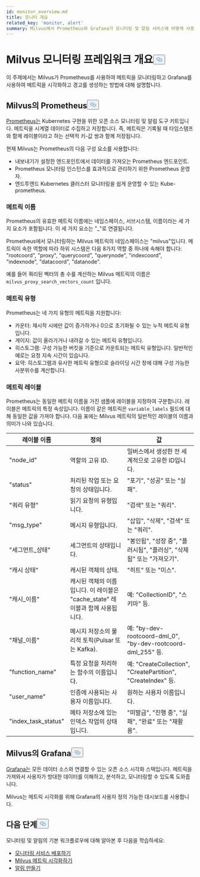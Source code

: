 ```yaml
---
id: monitor_overview.md
title: 모니터 개요
related_key: 'monitor, alert'
summary: Milvus에서 Prometheus와 Grafana가 모니터링 및 알림 서비스에 어떻게 사용되는지 알아보세요.
---
```

<h1 id="Milvus-monitoring-framework-overview" class="common-anchor-header">Milvus 모니터링 프레임워크 개요<button data-href="#Milvus-monitoring-framework-overview" class="anchor-icon" translate="no">
      <svg translate="no"
        aria-hidden="true"
        focusable="false"
        height="20"
        version="1.1"
        viewBox="0 0 16 16"
        width="16"
      >
        <path
          fill="#0092E4"
          fill-rule="evenodd"
          d="M4 9h1v1H4c-1.5 0-3-1.69-3-3.5S2.55 3 4 3h4c1.45 0 3 1.69 3 3.5 0 1.41-.91 2.72-2 3.25V8.59c.58-.45 1-1.27 1-2.09C10 5.22 8.98 4 8 4H4c-.98 0-2 1.22-2 2.5S3 9 4 9zm9-3h-1v1h1c1 0 2 1.22 2 2.5S13.98 12 13 12H9c-.98 0-2-1.22-2-2.5 0-.83.42-1.64 1-2.09V6.25c-1.09.53-2 1.84-2 3.25C6 11.31 7.55 13 9 13h4c1.45 0 3-1.69 3-3.5S14.5 6 13 6z"
        ></path>
      </svg>
    </button></h1><p>이 주제에서는 Milvus가 Prometheus를 사용하여 메트릭을 모니터링하고 Grafana를 사용하여 메트릭을 시각화하고 경고를 생성하는 방법에 대해 설명합니다.</p>
<h2 id="Prometheus-in-Milvus" class="common-anchor-header">Milvus의 Prometheus<button data-href="#Prometheus-in-Milvus" class="anchor-icon" translate="no">
      <svg translate="no"
        aria-hidden="true"
        focusable="false"
        height="20"
        version="1.1"
        viewBox="0 0 16 16"
        width="16"
      >
        <path
          fill="#0092E4"
          fill-rule="evenodd"
          d="M4 9h1v1H4c-1.5 0-3-1.69-3-3.5S2.55 3 4 3h4c1.45 0 3 1.69 3 3.5 0 1.41-.91 2.72-2 3.25V8.59c.58-.45 1-1.27 1-2.09C10 5.22 8.98 4 8 4H4c-.98 0-2 1.22-2 2.5S3 9 4 9zm9-3h-1v1h1c1 0 2 1.22 2 2.5S13.98 12 13 12H9c-.98 0-2-1.22-2-2.5 0-.83.42-1.64 1-2.09V6.25c-1.09.53-2 1.84-2 3.25C6 11.31 7.55 13 9 13h4c1.45 0 3-1.69 3-3.5S14.5 6 13 6z"
        ></path>
      </svg>
    </button></h2><p><a href="https://prometheus.io/docs/introduction/overview/">Prometheus는</a> Kubernetes 구현을 위한 오픈 소스 모니터링 및 알림 도구 키트입니다. 메트릭을 시계열 데이터로 수집하고 저장합니다. 즉, 메트릭은 기록될 때 타임스탬프와 함께 레이블이라고 하는 선택적 키-값 쌍과 함께 저장됩니다.</p>
<p>현재 Milvus는 Prometheus의 다음 구성 요소를 사용합니다:</p>
<ul>
<li>내보내기가 설정한 엔드포인트에서 데이터를 가져오는 Prometheus 엔드포인트.</li>
<li>Prometheus 모니터링 인스턴스를 효과적으로 관리하기 위한 Prometheus 운영자.</li>
<li>엔드투엔드 Kubernetes 클러스터 모니터링을 쉽게 운영할 수 있는 Kube-prometheus.</li>
</ul>
<h3 id="Metric-names" class="common-anchor-header">메트릭 이름</h3><p>Prometheus의 유효한 메트릭 이름에는 네임스페이스, 서브시스템, 이름이라는 세 가지 요소가 포함됩니다. 이 세 가지 요소는 &quot;_&quot;로 연결됩니다.</p>
<p>Prometheus에서 모니터링하는 Milvus 메트릭의 네임스페이스는 &quot;milvus&quot;입니다. 메트릭이 속한 역할에 따라 하위 시스템은 다음 8가지 역할 중 하나에 속해야 합니다: &quot;rootcoord&quot;, &quot;proxy&quot;, &quot;querycoord&quot;, &quot;querynode&quot;, &quot;indexcoord&quot;, &quot;indexnode&quot;, &quot;datacoord&quot;, &quot;datanode&quot;.</p>
<p>예를 들어 쿼리된 벡터의 총 수를 계산하는 Milvus 메트릭의 이름은 <code translate="no">milvus_proxy_search_vectors_count</code> 입니다.</p>
<h3 id="Metric-types" class="common-anchor-header">메트릭 유형</h3><p>Prometheus는 네 가지 유형의 메트릭을 지원합니다:</p>
<ul>
<li>카운터: 재시작 시에만 값이 증가하거나 0으로 초기화될 수 있는 누적 메트릭 유형입니다.</li>
<li>게이지: 값이 올라가거나 내려갈 수 있는 메트릭 유형입니다.</li>
<li>히스토그램: 구성 가능한 버킷을 기준으로 카운트되는 메트릭 유형입니다. 일반적인 예로는 요청 지속 시간이 있습니다.</li>
<li>요약: 히스토그램과 유사한 메트릭 유형으로 슬라이딩 시간 창에 대해 구성 가능한 사분위수를 계산합니다.</li>
</ul>
<h3 id="Metric-labels" class="common-anchor-header">메트릭 레이블</h3><p>Prometheus는 동일한 메트릭 이름을 가진 샘플에 레이블을 지정하여 구분합니다. 레이블은 메트릭의 특정 속성입니다. 이름이 같은 메트릭은 <code translate="no">variable_labels</code> 필드에 대해 동일한 값을 가져야 합니다. 다음 표에는 Milvus 메트릭의 일반적인 레이블의 이름과 의미가 나와 있습니다.</p>
<table>
<thead>
<tr><th>레이블 이름</th><th>정의</th><th>값</th></tr>
</thead>
<tbody>
<tr><td>"node_id"</td><td>역할의 고유 ID.</td><td>밀버스에서 생성한 전 세계적으로 고유한 ID입니다.</td></tr>
<tr><td>"status"</td><td>처리된 작업 또는 요청의 상태입니다.</td><td>&quot;포기&quot;, &quot;성공&quot; 또는 &quot;실패&quot;.</td></tr>
<tr><td>"쿼리 유형"</td><td>읽기 요청의 유형입니다.</td><td>&quot;검색&quot; 또는 &quot;쿼리&quot;.</td></tr>
<tr><td>"msg_type"</td><td>메시지 유형입니다.</td><td>&quot;삽입&quot;, &quot;삭제&quot;, &quot;검색&quot; 또는 &quot;쿼리&quot;.</td></tr>
<tr><td>"세그먼트_상태"</td><td>세그먼트의 상태입니다.</td><td>&quot;봉인됨&quot;, &quot;성장 중&quot;, &quot;플러시됨&quot;, &quot;플러싱&quot;, &quot;삭제됨&quot; 또는 &quot;가져오기&quot;.</td></tr>
<tr><td>"캐시 상태"</td><td>캐시된 객체의 상태.</td><td>&quot;히트&quot; 또는 &quot;미스&quot;.</td></tr>
<tr><td>"캐시_이름"</td><td>캐시된 객체의 이름입니다. 이 레이블은 &quot;cache_state&quot; 레이블과 함께 사용됩니다.</td><td>예: &quot;CollectionID&quot;, &quot;스키마&quot; 등.</td></tr>
<tr><td>&quot;채널_이름&quot;</td><td>메시지 저장소의 물리적 토픽(Pulsar 또는 Kafka).</td><td>예: &quot;by-dev-rootcoord-dml_0&quot;, &quot;by-dev-rootcoord-dml_255&quot; 등.</td></tr>
<tr><td>"function_name"</td><td>특정 요청을 처리하는 함수의 이름입니다.</td><td>예: &quot;CreateCollection&quot;, &quot;CreatePartition&quot;, &quot;CreateIndex&quot; 등.</td></tr>
<tr><td>"user_name"</td><td>인증에 사용되는 사용자 이름입니다.</td><td>원하는 사용자 이름입니다.</td></tr>
<tr><td>"index_task_status"</td><td>메타 저장소에 있는 인덱스 작업의 상태입니다.</td><td>&quot;미발급&quot;, &quot;진행 중&quot;, &quot;실패&quot;, &quot;완료&quot; 또는 &quot;재활용&quot;.</td></tr>
</tbody>
</table>
<h2 id="Grafana-in-Milvus" class="common-anchor-header">Milvus의 Grafana<button data-href="#Grafana-in-Milvus" class="anchor-icon" translate="no">
      <svg translate="no"
        aria-hidden="true"
        focusable="false"
        height="20"
        version="1.1"
        viewBox="0 0 16 16"
        width="16"
      >
        <path
          fill="#0092E4"
          fill-rule="evenodd"
          d="M4 9h1v1H4c-1.5 0-3-1.69-3-3.5S2.55 3 4 3h4c1.45 0 3 1.69 3 3.5 0 1.41-.91 2.72-2 3.25V8.59c.58-.45 1-1.27 1-2.09C10 5.22 8.98 4 8 4H4c-.98 0-2 1.22-2 2.5S3 9 4 9zm9-3h-1v1h1c1 0 2 1.22 2 2.5S13.98 12 13 12H9c-.98 0-2-1.22-2-2.5 0-.83.42-1.64 1-2.09V6.25c-1.09.53-2 1.84-2 3.25C6 11.31 7.55 13 9 13h4c1.45 0 3-1.69 3-3.5S14.5 6 13 6z"
        ></path>
      </svg>
    </button></h2><p><a href="https://grafana.com/docs/grafana/latest/introduction/">Grafana는</a> 모든 데이터 소스와 연결할 수 있는 오픈 소스 시각화 스택입니다. 메트릭을 가져와서 사용자가 방대한 데이터를 이해하고, 분석하고, 모니터링할 수 있도록 도와줍니다.</p>
<p>Milvus는 메트릭 시각화를 위해 Grafana의 사용자 정의 가능한 대시보드를 사용합니다.</p>
<h2 id="Whats-next" class="common-anchor-header">다음 단계<button data-href="#Whats-next" class="anchor-icon" translate="no">
      <svg translate="no"
        aria-hidden="true"
        focusable="false"
        height="20"
        version="1.1"
        viewBox="0 0 16 16"
        width="16"
      >
        <path
          fill="#0092E4"
          fill-rule="evenodd"
          d="M4 9h1v1H4c-1.5 0-3-1.69-3-3.5S2.55 3 4 3h4c1.45 0 3 1.69 3 3.5 0 1.41-.91 2.72-2 3.25V8.59c.58-.45 1-1.27 1-2.09C10 5.22 8.98 4 8 4H4c-.98 0-2 1.22-2 2.5S3 9 4 9zm9-3h-1v1h1c1 0 2 1.22 2 2.5S13.98 12 13 12H9c-.98 0-2-1.22-2-2.5 0-.83.42-1.64 1-2.09V6.25c-1.09.53-2 1.84-2 3.25C6 11.31 7.55 13 9 13h4c1.45 0 3-1.69 3-3.5S14.5 6 13 6z"
        ></path>
      </svg>
    </button></h2><p>모니터링 및 알림의 기본 워크플로우에 대해 알아본 후 다음을 학습하세요:</p>
<ul>
<li><a href="/docs/ko/monitor.md">모니터링 서비스 배포하기</a></li>
<li><a href="/docs/ko/visualize.md">Milvus 메트릭 시각화하기</a></li>
<li><a href="/docs/ko/alert.md">알림 만들기</a></li>
</ul>

